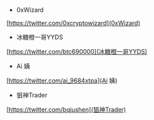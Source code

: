 
* 0xWizard

[https://twitter.com/0xcryptowizard](0xWizard)

* 冰糖橙一哥YYDS

[https://twitter.com/btc690000](冰糖橙一哥YYDS)

* Ai 姨

[https://twitter.com/ai_9684xtpa](Ai 姨)

* 狙神Trader

[https://twitter.com/bqjushen](狙神Trader)

